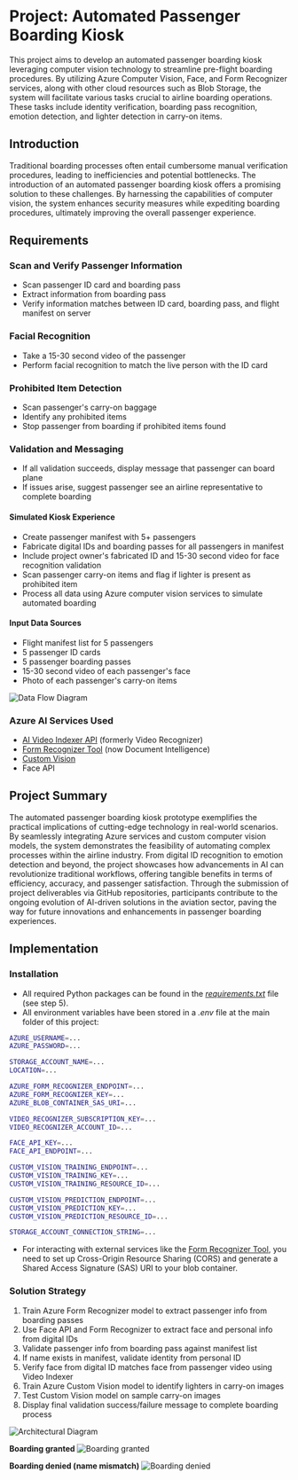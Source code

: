 # Project: Automated Passenger Boarding Kiosk

This project aims to develop an automated passenger boarding kiosk leveraging computer vision technology to streamline pre-flight boarding procedures. By utilizing Azure Computer Vision, Face, and Form Recognizer services, along with other cloud resources such as Blob Storage, the system will facilitate various tasks crucial to airline boarding operations. These tasks include identity verification, boarding pass recognition, emotion detection, and lighter detection in carry-on items.

## Introduction

Traditional boarding processes often entail cumbersome manual verification procedures, leading to inefficiencies and potential bottlenecks. The introduction of an automated passenger boarding kiosk offers a promising solution to these challenges. By harnessing the capabilities of computer vision, the system enhances security measures while expediting boarding procedures, ultimately improving the overall passenger experience.

## Requirements

### Scan and Verify Passenger Information

- Scan passenger ID card and boarding pass
- Extract information from boarding pass
- Verify information matches between ID card, boarding pass, and flight manifest on server

### Facial Recognition

- Take a 15-30 second video of the passenger
- Perform facial recognition to match the live person with the ID card

### Prohibited Item Detection

- Scan passenger's carry-on baggage
- Identify any prohibited items
- Stop passenger from boarding if prohibited items found

### Validation and Messaging

- If all validation succeeds, display message that passenger can board plane
- If issues arise, suggest passenger see an airline representative to complete boarding

#### Simulated Kiosk Experience

- Create passenger manifest with 5+ passengers
- Fabricate digital IDs and boarding passes for all passengers in manifest
- Include project owner's fabricated ID and 15-30 second video for face recognition validation
- Scan passenger carry-on items and flag if lighter is present as prohibited item
- Process all data using Azure computer vision services to simulate automated boarding

#### Input Data Sources

- Flight manifest list for 5 passengers
- 5 passenger ID cards
- 5 passenger boarding passes
- 15-30 second video of each passenger's face
- Photo of each passenger's carry-on items

![Data Flow Diagram](./step_1_problem_definition_system_design/DataFlowDiagram.png)

### Azure AI Services Used

- [AI Video Indexer API](https://www.videoindexer.ai) (formerly Video Recognizer)
- [Form Recognizer Tool](https://fott-2-1.azurewebsites.net/) (now Document Intelligence)
- [Custom Vision](https://www.customvision.ai/)
- Face API

## Project Summary

The automated passenger boarding kiosk prototype exemplifies the practical implications of cutting-edge technology in real-world scenarios. By seamlessly integrating Azure services and custom computer vision models, the system demonstrates the feasibility of automating complex processes within the airline industry. From digital ID recognition to emotion detection and beyond, the project showcases how advancements in AI can revolutionize traditional workflows, offering tangible benefits in terms of efficiency, accuracy, and passenger satisfaction. Through the submission of project deliverables via GitHub repositories, participants contribute to the ongoing evolution of AI-driven solutions in the aviation sector, paving the way for future innovations and enhancements in passenger boarding experiences.

## Implementation

### Installation

- All required Python packages can be found in the [_requirements.txt_](step_5_validation_metrics_monitoring/requirements.txt) file (see step 5).
- All environment variables have been stored in a _.env_ file at the main folder of this project:

```bash
AZURE_USERNAME=...
AZURE_PASSWORD=...

STORAGE_ACCOUNT_NAME=...
LOCATION=...

AZURE_FORM_RECOGNIZER_ENDPOINT=...
AZURE_FORM_RECOGNIZER_KEY=...
AZURE_BLOB_CONTAINER_SAS_URI=...

VIDEO_RECOGNIZER_SUBSCRIPTION_KEY=...
VIDEO_RECOGNIZER_ACCOUNT_ID=...

FACE_API_KEY=...
FACE_API_ENDPOINT=...

CUSTOM_VISION_TRAINING_ENDPOINT=...
CUSTOM_VISION_TRAINING_KEY=...
CUSTOM_VISION_TRAINING_RESOURCE_ID=...

CUSTOM_VISION_PREDICTION_ENDPOINT=...
CUSTOM_VISION_PREDICTION_KEY=...
CUSTOM_VISION_PREDICTION_RESOURCE_ID=...

STORAGE_ACCOUNT_CONNECTION_STRING=...
```

- For interacting with external services like the [Form Recognizer Tool](https://fott-2-1.azurewebsites.net/), you need to set up Cross-Origin Resource Sharing (CORS) and generate a Shared Access Signature (SAS) URI to your blob container.

### Solution Strategy

1. Train Azure Form Recognizer model to extract passenger info from boarding passes
2. Use Face API and Form Recognizer to extract face and personal info from digital IDs
3. Validate passenger info from boarding pass against manifest list
4. If name exists in manifest, validate identity from personal ID
5. Verify face from digital ID matches face from passenger video using Video Indexer
6. Train Azure Custom Vision model to identify lighters in carry-on images
7. Test Custom Vision model on sample carry-on images
8. Display final validation success/failure message to complete boarding process

![Architectural Diagram](./step_1_problem_definition_system_design/Architecture-Guideline.png)

**Boarding granted**
![Boarding granted](./step_5_validation_metrics_monitoring/all_validations_passed.jpg)

**Boarding denied (name mismatch)**
![Boarding denied](./step_5_validation_metrics_monitoring/named_not_validated.jpg)
